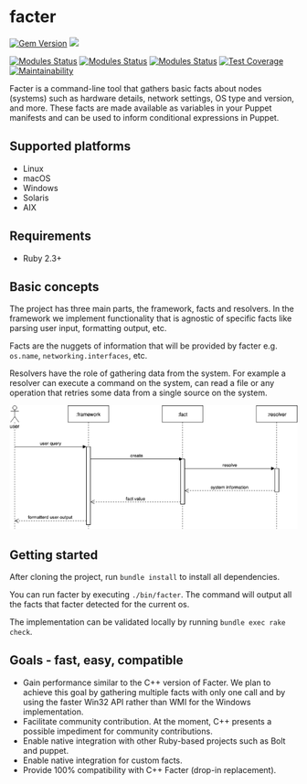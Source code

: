 # facter

[![Gem Version](https://badge.fury.io/rb/facter.svg)](https://badge.fury.io/rb/facter)
[<img src="https://img.shields.io/badge/slack-puppet--dev-brightgreen?logo=slack">](https://puppetcommunity.slack.com/messages/C0W1X7ZAL)

[![Modules Status](https://github.com/puppetlabs/facter/workflows/Acceptance%20tests/badge.svg?branch=main)](https://github.com/puppetlabs/facter/actions)
[![Modules Status](https://github.com/puppetlabs/facter/workflows/Unit%20tests/badge.svg?branch=main)](https://github.com/puppetlabs/facter/actions)
[![Modules Status](https://github.com/puppetlabs/facter/workflows/Checks/badge.svg?branch=main)](https://github.com/puppetlabs/facter/actions)
[![Test Coverage](https://api.codeclimate.com/v1/badges/3bd4be86f4b0b49bc0ca/test_coverage)](https://codeclimate.com/github/puppetlabs/facter/test_coverage)
[![Maintainability](https://api.codeclimate.com/v1/badges/3bd4be86f4b0b49bc0ca/maintainability)](https://codeclimate.com/github/puppetlabs/facter/maintainability)


Facter is a command-line tool that gathers basic facts about nodes (systems) such as hardware details, network settings, OS type and version, and more. These facts are made available as variables in your Puppet manifests and can be used to inform conditional expressions in Puppet.

## Supported platforms
* Linux
* macOS
* Windows
* Solaris
* AIX

## Requirements
* Ruby 2.3+

## Basic concepts
The project has three main parts, the framework, facts and resolvers.
In the framework we implement functionality that is agnostic of specific facts like parsing user input, formatting output, etc.

Facts are the nuggets of information that will be provided by facter e.g. `os.name`, `networking.interfaces`, etc.

Resolvers have the role of gathering data from the system.
For example a resolver can execute a command on the system, can read a file or any operation that retries some data from a single source on the system.

![Facter user interaction](docs/diagrams/facter_user_interaction.png?raw=true)

## Getting started
After cloning the project, run `bundle install` to install all dependencies.

You can run facter by executing `./bin/facter`.
The command will output all the facts that facter detected for the current os.

The implementation can be validated locally by running `bundle exec rake check`.

## Goals - fast, easy, compatible
* Gain performance similar to the C++ version of Facter. We plan to achieve this goal by gathering multiple facts with only one call and by using the faster Win32 API rather than WMI for the Windows implementation.
* Facilitate community contribution. At the moment, C++ presents a possible impediment for community contributions.
* Enable native integration with other Ruby-based projects such as Bolt and puppet.
* Enable native integration for custom facts.
* Provide 100% compatibility with C++ Facter (drop-in replacement).
